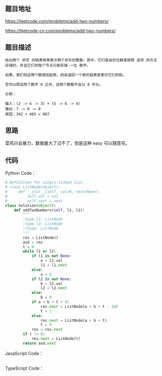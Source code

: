 ## 题目地址

https://leetcode.com/problems/add-two-numbers/

https://leetcode-cn.com/problems/add-two-numbers/

## 题目描述

```
给出两个 非空 的链表用来表示两个非负的整数。其中，它们各自的位数是按照 逆序 的方式存储的，并且它们的每个节点只能存储 一位 数字。

如果，我们将这两个数相加起来，则会返回一个新的链表来表示它们的和。

您可以假设除了数字 0 之外，这两个数都不会以 0 开头。

示例：

输入：(2 -> 4 -> 3) + (5 -> 6 -> 4)
输出：7 -> 0 -> 8
原因：342 + 465 = 807

```

## 思路

菜鸡只会暴力，数据量大了过不了，但是这种 easy 可以随意写。

## 代码

Python Code：

```python
# Definition for singly-linked list.
# class ListNode(object):
#     def __init__(self, val=0, next=None):
#         self.val = val
#         self.next = next
class Solution(object):
    def addTwoNumbers(self, l1, l2):
        """
        :type l1: ListNode
        :type l2: ListNode
        :rtype: ListNode
        """
        res = ListNode()
        asd = res
        t = 0
        while l1 or l2:
            if l1 is not None:
                a = l1.val
                l1 = l1.next
            else:
                a = 0
            if l2 is not None:
                b = l2.val
                l2 = l2.next
            else:
                b = 0
            if a + b + t > 9:
                res.next = ListNode(a + b + t - 10)
                t = 1
            else:
                res.next = ListNode(a + b + t)
                t = 0
            res = res.next
        if t != 0:
            res.next = ListNode(t)
        return asd.next

```

JavaScript Code：

```js
```

TypeScript Code：

```js
```
